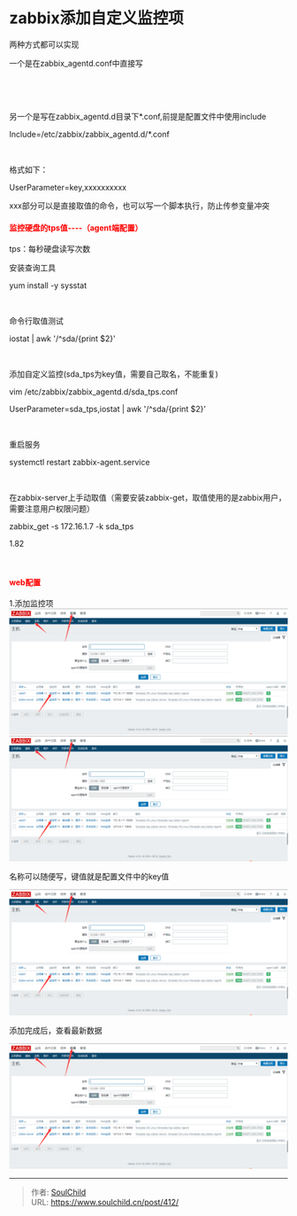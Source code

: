 # zabbix添加自定义监控项

<!--more-->
两种方式都可以实现

一个是在zabbix_agentd.conf中直接写

&nbsp;

&nbsp;

另一个是写在zabbix_agentd.d目录下*.conf,前提是配置文件中使用include

Include=/etc/zabbix/zabbix_agentd.d/*.conf

&nbsp;

格式如下：

UserParameter=key,xxxxxxxxxx

xxx部分可以是直接取值的命令，也可以写一个脚本执行，防止传参变量冲突
<h4><span style="color: #ff0000;">监控硬盘的tps值----（agent端配置）</span></h4>
tps：每秒硬盘读写次数

安装查询工具

yum install -y sysstat

&nbsp;

命令行取值测试

iostat | awk '/^sda/{print $2}'

&nbsp;

添加自定义监控(sda_tps为key值，需要自己取名，不能重复)

vim /etc/zabbix/zabbix_agentd.d/sda_tps.conf

UserParameter=sda_tps,iostat | awk '/^sda/{print $2}'

&nbsp;

重启服务

systemctl restart zabbix-agent.service

&nbsp;

在zabbix-server上手动取值（需要安装zabbix-get，取值使用的是zabbix用户，需要注意用户权限问题）

zabbix_get -s 172.16.1.7 -k sda_tps

1.82

&nbsp;
<h4><span style="color: #ff0000;">web配置</span></h4>
1.添加监控项

<img src="images/6f7194d608289a517cc84048effbd9e4.png" />

<img src="images/6f7194d608289a517cc84048effbd9e4.png" />

名称可以随便写，键值就是配置文件中的key值

<img src="images/6f7194d608289a517cc84048effbd9e4.png" />

添加完成后，查看最新数据

<img src="images/6f7194d608289a517cc84048effbd9e4.png" />


---

> 作者: [SoulChild](https://www.soulchild.cn)  
> URL: https://www.soulchild.cn/post/412/  

